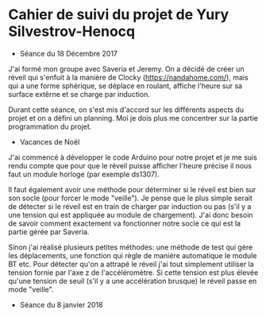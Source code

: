 # Cahier de suivi du projet de Yury Silvestrov-Henocq

* Séance du 18 Décembre 2017 

J'ai formé mon groupe avec Saveria et Jeremy.
On a décidé de créer un réveil qui s'enfuit à la manière de Clocky (https://nandahome.com/), mais qui a une forme sphérique, se déplace en roulant, affiche l'heure sur sa surface extêrne et se charge par induction.

Durant cette séance, on s'est mis d'accord sur les différents aspects du projet et on a défini un planning. Moi je dois plus me concentrer sur la partie programmation du projet.

* Vacances de Noël

J'ai commencé à développer le code Arduino pour notre projet et je me suis rendu compte que pour que le réveil puisse afficher l'heure précise il nous faut un module horloge (par exemple ds1307).

Il faut également avoir une méthode pour déterminer si le réveil est bien sur son socle (pour forcer le mode "veille"). Je pense que le plus simple serait de détecter si le réveil est en train de charger par induction ou pas (s'il y a une tension qui est appliquée au module de chargement). J'ai donc besoin de savoir comment exactement va fonctionner notre socle ce qui est la partie gérée par Saveria.

Sinon j'ai réalisé plusieurs petites méthodes: une méthode de test qui gère les déplacements, une fonction qui règle de manière automatique le module BT etc. Pour détecter qu'on a attrapé le réveil j'ai tout simplement utiliser la tension fornie par l'axe z de l'accéléromètre. Si cette tension est plus élevée qu'une tension de seuil (s'il y a une accélération brusque) le réveil passe en mode "veille".

* Séance du 8 janvier 2018
